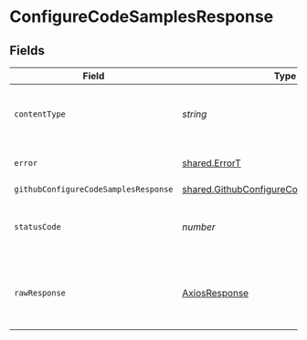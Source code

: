 # ConfigureCodeSamplesResponse


## Fields

| Field                                                                                                         | Type                                                                                                          | Required                                                                                                      | Description                                                                                                   |
| ------------------------------------------------------------------------------------------------------------- | ------------------------------------------------------------------------------------------------------------- | ------------------------------------------------------------------------------------------------------------- | ------------------------------------------------------------------------------------------------------------- |
| `contentType`                                                                                                 | *string*                                                                                                      | :heavy_check_mark:                                                                                            | HTTP response content type for this operation                                                                 |
| `error`                                                                                                       | [shared.ErrorT](../../../sdk/models/shared/errort.md)                                                         | :heavy_minus_sign:                                                                                            | Default error response                                                                                        |
| `githubConfigureCodeSamplesResponse`                                                                          | [shared.GithubConfigureCodeSamplesResponse](../../../sdk/models/shared/githubconfigurecodesamplesresponse.md) | :heavy_minus_sign:                                                                                            | OK                                                                                                            |
| `statusCode`                                                                                                  | *number*                                                                                                      | :heavy_check_mark:                                                                                            | HTTP response status code for this operation                                                                  |
| `rawResponse`                                                                                                 | [AxiosResponse](https://axios-http.com/docs/res_schema)                                                       | :heavy_check_mark:                                                                                            | Raw HTTP response; suitable for custom response parsing                                                       |